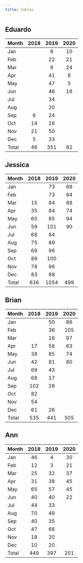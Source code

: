 ```yaml
---
title: Tables
---
```


## Eduardo

| Month | 2018 | 2019 | 2020 |
| --- | :---: | :---: | :---: |
| Jan |  | 8 | 10 |
| Feb |  | 22 | 21 |
| Mar |  | 9 | 24 |
| Apr |  | 41 | 6 |
| May |  | 47 | 5 |
| Jun |  | 46 | 16 |
| Jul |  | 34 |  |
| Aug |  | 20 |  |
| Sep | 6 | 24 |  |
| Oct | 14 | 16 |  |
| Nov | 21 | 50 |  |
| Dec | 5 | 33 |  |
| Total | 46 | 351 | 82 |

## Jessica

| Month | 2018 | 2019 | 2020 |
| --- | :---: | :---: | :---: |
| Jan |  | 73 | 69 |
| Feb |  | 73 | 84 |
| Mar | 15 | 84 | 88 |
| Apr | 35 | 84 | 74 |
| May | 65 | 85 | 94 |
| Jun | 59 | 101 | 90 |
| Jul | 68 | 84 |  |
| Aug | 75 | 89 |  |
| Sep | 69 | 96 |  |
| Oct | 89 | 100 |  |
| Nov | 78 | 96 |  |
| Dec | 83 | 88 |  |
| Total | 636 | 1054 | 499 |

## Brian

| Month | 2018 | 2019 | 2020 |
| --- | :---: | :---: | :---: |
| Jan |  | 50 | 86 |
| Feb |  | 36 | 105 |
| Mar |  | 18 | 97 |
| Apr | 17 | 58 | 63 |
| May | 38 | 85 | 74 |
| Jun | 42 | 81 | 80 |
| Jul | 69 | 43 |  |
| Aug | 68 | 17 |  |
| Sep | 102 | 28 |  |
| Oct | 82 |  |  |
| Nov | 54 |  |  |
| Dec | 61 | 26 |  |
| Total | 535 | 441 | 505 |

## Ann

| Month | 2018 | 2019 | 2020 |
| --- | :---: | :---: | :---: |
| Jan | 46 | 4 | 30 |
| Feb | 12 | 3 | 21 |
| Mar | 25 | 32 | 37 |
| Apr | 31 | 38 | 45 |
| May | 65 | 57 | 45 |
| Jun | 40 | 40 | 22 |
| Jul | 44 | 33 |  |
| Aug | 70 | 49 |  |
| Sep | 40 | 35 |  |
| Oct | 47 | 66 |  |
| Nov | 18 | 20 |  |
| Dec | 10 | 20 |  |
| Total | 449 | 397 | 201 |


